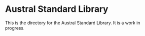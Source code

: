 # Austral Standard Library

This is the directory for the Austral Standard Library. It is a work in progress.
